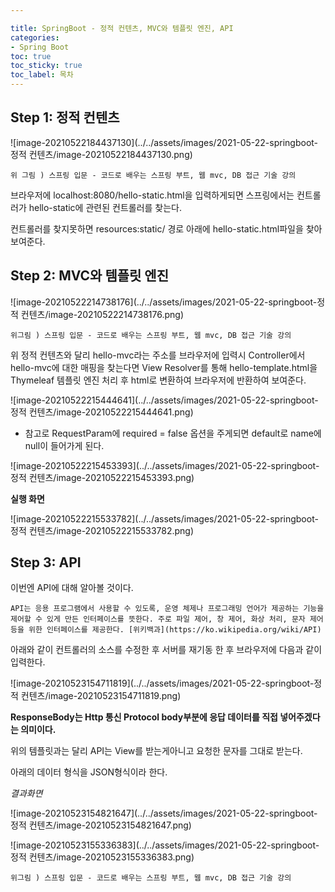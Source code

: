 ```yaml
---

title: SpringBoot - 정적 컨텐츠, MVC와 템플릿 엔진, API
categories:
- Spring Boot
toc: true
toc_sticky: true
toc_label: 목차
---
```




## Step 1:  정적 컨텐츠

![image-20210522184437130](../../assets/images/2021-05-22-springboot-정적 컨텐츠/image-20210522184437130.png)

```
위 그림 ) 스프링 입문 - 코드로 배우는 스프링 부트, 웹 mvc, DB 접근 기술 강의
```

브라우저에 localhost:8080/hello-static.html을 입력하게되면 스프링에서는 컨트롤러가 hello-static에 관련된 컨트롤러를 찾는다.

컨트롤러를 찾지못하면 resources:static/ 경로 아래에 hello-static.html파일을 찾아 보여준다.



## Step 2:  MVC와 템플릿 엔진

![image-20210522214738176](../../assets/images/2021-05-22-springboot-정적 컨텐츠/image-20210522214738176.png)

```
위그림 ) 스프링 입문 - 코드로 배우는 스프링 부트, 웹 mvc, DB 접근 기술 강의
```

위 정적 컨텐츠와 달리 hello-mvc라는 주소를 브라우저에 입력시 Controller에서 hello-mvc에 대한 매핑을 찾는다면 View Resolver를 통해 hello-template.html을 Thymeleaf 템플릿 엔진 처리 후 html로 변환하여 브라우저에 반환하여 보여준다.

![image-20210522215444641](../../assets/images/2021-05-22-springboot-정적 컨텐츠/image-20210522215444641.png)

- 참고로 RequestParam에 required = false 옵션을 주게되면 default로 name에 null이 들어가게 된다.

![image-20210522215453393](../../assets/images/2021-05-22-springboot-정적 컨텐츠/image-20210522215453393.png)



**실행 화면**

![image-20210522215533782](../../assets/images/2021-05-22-springboot-정적 컨텐츠/image-20210522215533782.png)





## Step 3:  API

이번엔 API에 대해 알아볼 것이다.

```
API는 응용 프로그램에서 사용할 수 있도록, 운영 체제나 프로그래밍 언어가 제공하는 기능을 제어할 수 있게 만든 인터페이스를 뜻한다. 주로 파일 제어, 창 제어, 화상 처리, 문자 제어 등을 위한 인터페이스를 제공한다. [위키백과](https://ko.wikipedia.org/wiki/API)
```

아래와 같이 컨트롤러의 소스를 수정한 후 서버를 재기동 한 후 브라우저에 다음과 같이 입력한다.

![image-20210523154711819](../../assets/images/2021-05-22-springboot-정적 컨텐츠/image-20210523154711819.png)



**ResponseBody는 Http 통신 Protocol body부분에 응답 데이터를 직접 넣어주겠다는 의미이다.**

위의 템플릿과는 달리 API는 View를 받는게아니고 요청한 문자를 그대로 받는다.

아래의 데이터 형식을 JSON형식이라 한다. 

*결과화면*

![image-20210523154821647](../../assets/images/2021-05-22-springboot-정적 컨텐츠/image-20210523154821647.png)

![image-20210523155336383](../../assets/images/2021-05-22-springboot-정적 컨텐츠/image-20210523155336383.png)

```
위그림 ) 스프링 입문 - 코드로 배우는 스프링 부트, 웹 mvc, DB 접근 기술 강의
```

